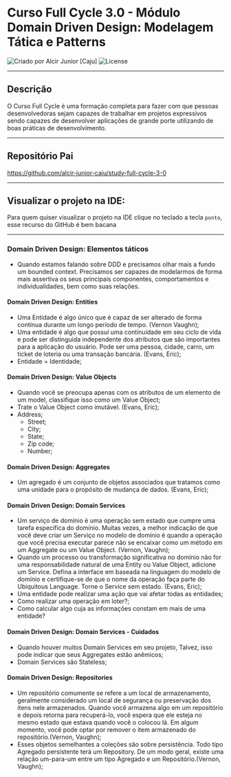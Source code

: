 # Curso Full Cycle 3.0 - Módulo Domain Driven Design: Modelagem Tática e Patterns

<div>
    <img alt="Criado por Alcir Junior [Caju]" src="https://img.shields.io/badge/criado%20por-Alcir Junior [Caju]-%23f08700">
    <img alt="License" src="https://img.shields.io/badge/license-MIT-%23f08700">
</div>

---

## Descrição

O Curso Full Cycle é uma formação completa para fazer com que pessoas desenvolvedoras sejam capazes de trabalhar em projetos expressivos sendo capazes de desenvolver aplicações de grande porte utilizando de boas práticas de desenvolvimento.

---

## Repositório Pai
https://github.com/alcir-junior-caju/study-full-cycle-3-0

---

## Visualizar o projeto na IDE:

Para quem quiser visualizar o projeto na IDE clique no teclado a tecla `ponto`, esse recurso do GitHub é bem bacana

---
### Domain Driven Design: Elementos táticos
- Quando estamos falando sobre DDD e precisamos olhar mais a fundo um bounded context. Precisamos ser capazes de modelarmos de forma mais assertiva os seus principais componentes, comportamentos e individualidades, bem como suas relações.

#### Domain Driven Design: Entities
- Uma Entidade é algo único que é capaz de ser alterado de forma contínua durante um longo período de tempo. (Vernon Vaughn);
- Uma entidade é algo que possuí uma continuidade em seu ciclo de vida e pode ser distinguida independente dos atributos que são importantes para a aplicação do usuário. Pode ser uma pessoa, cidade, carro, um ticket de loteria ou uma transação bancária. (Evans, Eric);
- Entidade = Identidade;

#### Domain Driven Design: Value Objects
- Quando você se preocupa apenas com os atributos de um elemento de um model, classifique isso como um Value Object;
- Trate o Value Object como imutável. (Evans, Eric);
- Address;
  - Street;
  - City;
  - State;
  - Zip code;
  - Number;

#### Domain Driven Design: Aggregates
- Um agregado é um conjunto de objetos associados que tratamos como uma unidade para o propósito de mudança de dados. (Evans, Eric);

#### Domain Driven Design: Domain Services
- Um serviço de domínio é uma operação sem estado que cumpre uma tarefa específica do domínio. Muitas vezes, a melhor indicação de que você deve criar um Serviço no modelo de domínio é quando a operação que você precisa executar parece não se encaixar como um método em um Aggregate ou um Value Object. (Vernon, Vaughn);
- Quando um processo ou transformação significativa no domínio não for uma responsabilidade natural de uma Entity ou Value Object, adicione um Service. Defina a interface em baseada na linguagem do modelo de domínio e certifique-se de que o nome da operação faça parte do Ubiquitous Language. Torne o Service sem estado. (Evans, Eric);
- Uma entidade pode realizar uma ação que vai afetar todas as entidades;
- Como realizar uma operação em loter?;
- Como calcular algo cuja as informações constam em mais de uma entidade?

#### Domain Driven Design: Domain Services - Cuidados
- Quando houver muitos Domain Services em seu projeto, Talvez, isso pode indicar que seus Aggregates estão anêmicos;
- Domain Services são Stateless;

#### Domain Driven Design: Repositories
- Um repositório comumente se refere a um local de armazenamento, geralmente considerado um local de segurança ou preservação dos itens nele armazenados. Quando você armazena algo em um repositório e depois retorna para recuperá-lo, você espera que ele esteja no mesmo estado que estava quando você o colocou lá. Em algum momento, você pode optar por remover o item armazenado do repositório.(Vernon, Vaughn);
- Esses objetos semelhantes a coleções são sobre persistência. Todo tipo Agregado persistente terá um Repository. De um modo geral, existe uma relação um-para-um entre um tipo Agregado e um Repositório.(Vernon, Vaughn);
